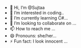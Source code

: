 - 👋 Hi, I’m @Sujtaa
- 👀 I’m interested in coding..
- 🌱 I’m currently learning C#...
- 💞️ I’m looking to collaborate on ...
- 📫 How to reach me ...
- 😄 Pronouns: she/her...
- ⚡ Fun fact: I look innocent ...

<!---
Sujtaa/Sujtaa is a ✨ special ✨ repository because its `README.md` (this file) appears on your GitHub profile.
You can click the Preview link to take a look at your changes.
--->
